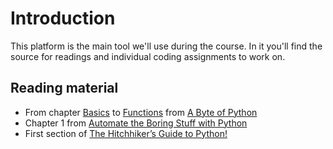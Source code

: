 # Introduction

This platform is the main tool we'll use during the course. In it you'll find the source for readings and individual coding assignments to work on.

## Reading material

* From chapter [Basics](http://python.swaroopch.com/basics.html) to [Functions](http://python.swaroopch.com/functions.html) from [A Byte of Python](http://python.swaroopch.com/index.html)
* Chapter 1 from [Automate the Boring Stuff with Python](https://automatetheboringstuff.com/#toc)
* First section of [The Hitchhiker’s Guide to Python!](http://docs.python-guide.org/en/latest/#getting-started-with-python)
